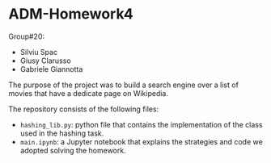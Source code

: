 # ADM-Homework4

Group#20:
* Silviu Spac
* Giusy Clarusso
* Gabriele Giannotta

  
The purpose of the project was to build a search engine over a list of movies that have a dedicate page on Wikipedia.

The repository consists of the following files:
* `hashing_lib.py`: python file that contains the implementation of the class used in the hashing task.
* `main.ipynb`: a Jupyter notebook that explains the strategies and code we adopted solving the homework.
